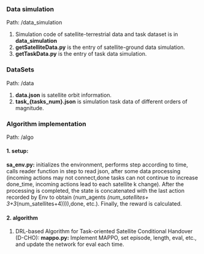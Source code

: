 ### Data simulation 
Path: /data_simulation
1. Simulation code of satellite-terrestrial data and task dataset is in **data_simulation**
2. **getSatelliteData.py** is the entry of satellite-ground data simulation.
3. **getTaskData.py** is the entry of task data simulation.

### DataSets 
Path: /data
1. **data.json** is satellite orbit information.
2. **task_{tasks_num}.json** is simulation task data of different orders of magnitude.

### Algorithm implementation
Path: /algo
#### 1. setup:
**sa_env.py:** initializes the environment, performs step according to time, calls reader function in step to read json, after some data processing (incoming actions may not connect,done tasks can not continue to increase done_time, incoming actions lead to each satellite k change).
After the processing is completed, the state is concatenated with the last action recorded by Env to obtain (num_agents *(num_satellites+ 3+3*(num_satellites+4)))),done, etc.). Finally, the reward is calculated.
#### 2. algorithm
1. DRL-based Algorithm for Task-oriented Satellite Conditional Handover (D-CHO): **mappo.py:** Implement MAPPO, set episode, length, eval, etc., and update the network for eval each time.

